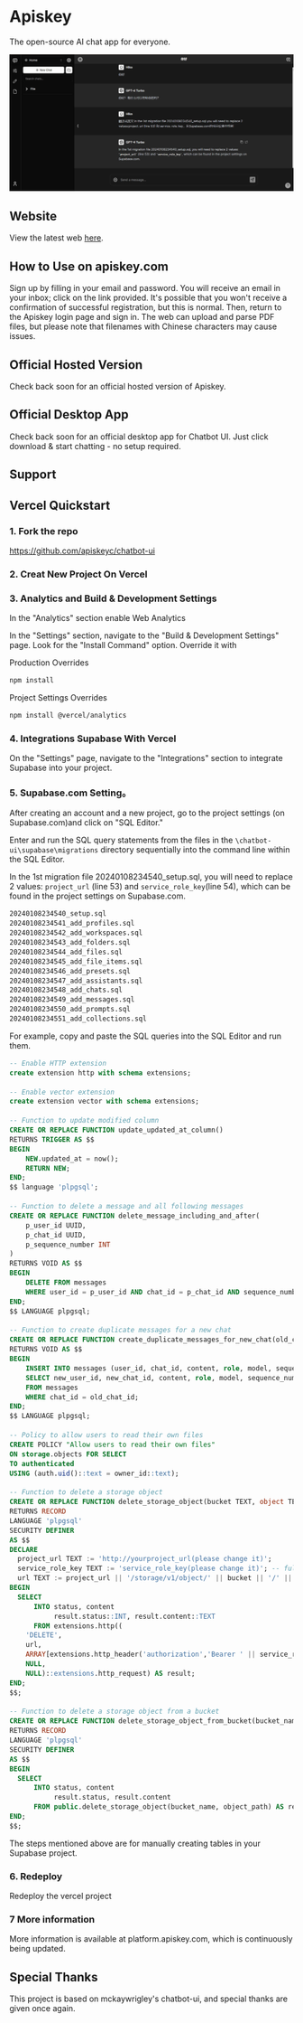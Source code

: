 # Apiskey

The open-source AI chat app for everyone.

![Apiskey](./public/readme/Snipaste.jpg)

## Website

View the latest web [here](https://apiskey.com/).

## How to Use on apiskey.com

Sign up by filling in your email and password. You will receive an email in your inbox; click on the link provided. It's possible that you won't receive a confirmation of successful registration, but this is normal.
Then, return to the Apiskey login page and sign in. The web can upload and parse PDF files, but please note that filenames with Chinese characters may cause issues.

## Official Hosted Version

Check back soon for an official hosted version of Apiskey.

## Official Desktop App

Check back soon for an official desktop app for Chatbot UI. Just click download & start chatting - no setup required.

## Support

## Vercel Quickstart

### 1. Fork the repo

https://github.com/apiskeyc/chatbot-ui

### 2. Creat New Project On Vercel


### 3. Analytics and Build & Development Settings

In the "Analytics" section enable Web Analytics

In the "Settings" section, navigate to the "Build & Development Settings" page. Look for the "Install Command" option. Override it with 

Production Overrides

```bash
npm install
```

Project Settings Overrides

```bash
npm install @vercel/analytics
```

### 4. Integrations Supabase With Vercel

On the "Settings" page, navigate to the "Integrations" section to integrate Supabase into your project.

### 5. Supabase.com Setting。

After creating an account and a new project, go to the project settings (on Supabase.com)and click on "SQL Editor."

Enter and run the SQL query statements from the files in the `\chatbot-ui\supabase\migrations` directory sequentially into the command line within the SQL Editor.

In the 1st migration file 20240108234540_setup.sql, you will need to replace 2 values: `project_url` (line 53) and `service_role_key`(line 54), which can be found in the project settings on Supabase.com.

```bash
20240108234540_setup.sql
20240108234541_add_profiles.sql
20240108234542_add_workspaces.sql
20240108234543_add_folders.sql
20240108234544_add_files.sql
20240108234545_add_file_items.sql
20240108234546_add_presets.sql
20240108234547_add_assistants.sql
20240108234548_add_chats.sql
20240108234549_add_messages.sql
20240108234550_add_prompts.sql
20240108234551_add_collections.sql
```

For example, copy and paste the SQL queries into the SQL Editor and run them.

```sql
-- Enable HTTP extension
create extension http with schema extensions;

-- Enable vector extension
create extension vector with schema extensions;

-- Function to update modified column
CREATE OR REPLACE FUNCTION update_updated_at_column()
RETURNS TRIGGER AS $$
BEGIN
    NEW.updated_at = now(); 
    RETURN NEW; 
END;
$$ language 'plpgsql';

-- Function to delete a message and all following messages
CREATE OR REPLACE FUNCTION delete_message_including_and_after(
    p_user_id UUID, 
    p_chat_id UUID, 
    p_sequence_number INT
)
RETURNS VOID AS $$
BEGIN
    DELETE FROM messages 
    WHERE user_id = p_user_id AND chat_id = p_chat_id AND sequence_number >= p_sequence_number;
END;
$$ LANGUAGE plpgsql;

-- Function to create duplicate messages for a new chat
CREATE OR REPLACE FUNCTION create_duplicate_messages_for_new_chat(old_chat_id UUID, new_chat_id UUID, new_user_id UUID)
RETURNS VOID AS $$
BEGIN
    INSERT INTO messages (user_id, chat_id, content, role, model, sequence_number, tokens, created_at, updated_at)
    SELECT new_user_id, new_chat_id, content, role, model, sequence_number, tokens, CURRENT_TIMESTAMP, CURRENT_TIMESTAMP
    FROM messages
    WHERE chat_id = old_chat_id;
END;
$$ LANGUAGE plpgsql;

-- Policy to allow users to read their own files
CREATE POLICY "Allow users to read their own files"
ON storage.objects FOR SELECT
TO authenticated
USING (auth.uid()::text = owner_id::text);

-- Function to delete a storage object
CREATE OR REPLACE FUNCTION delete_storage_object(bucket TEXT, object TEXT, OUT status INT, OUT content TEXT)
RETURNS RECORD
LANGUAGE 'plpgsql'
SECURITY DEFINER
AS $$
DECLARE
  project_url TEXT := 'http://yourproject_url(please change it)';
  service_role_key TEXT := 'service_role_key(please change it)'; -- full access needed for http request to storage
  url TEXT := project_url || '/storage/v1/object/' || bucket || '/' || object;
BEGIN
  SELECT
      INTO status, content
           result.status::INT, result.content::TEXT
      FROM extensions.http((
    'DELETE',
    url,
    ARRAY[extensions.http_header('authorization','Bearer ' || service_role_key)],
    NULL,
    NULL)::extensions.http_request) AS result;
END;
$$;

-- Function to delete a storage object from a bucket
CREATE OR REPLACE FUNCTION delete_storage_object_from_bucket(bucket_name TEXT, object_path TEXT, OUT status INT, OUT content TEXT)
RETURNS RECORD
LANGUAGE 'plpgsql'
SECURITY DEFINER
AS $$
BEGIN
  SELECT
      INTO status, content
           result.status, result.content
      FROM public.delete_storage_object(bucket_name, object_path) AS result;
END;
$$;
```

The steps mentioned above are for manually creating tables in your Supabase project.

### 6. Redeploy

Redeploy the vercel project

### 7 More information 

More information is available at platform.apiskey.com, which is continuously being updated.

## Special Thanks

This project is based on mckaywrigley's chatbot-ui, and special thanks are given once again.

